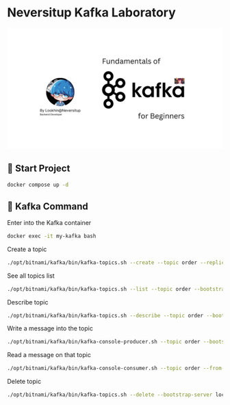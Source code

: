 <h1>Neversitup Kafka Laboratory</h1>

<img src="./thumnail.jpg" alt="thumnail.jpg">

<h2>🐳 Start Project</h2>

```bash
docker compose up -d
```


<h2>📑 Kafka Command</h2>

<p>Enter into the Kafka container</p>

```bash
docker exec -it my-kafka bash
```

<p>Create a topic</p>

```bash
./opt/bitnami/kafka/bin/kafka-topics.sh --create --topic order --replication-factor 1 --partitions 1 --bootstrap-server localhost:9092
```

<p>See all topics list</p>

```bash
./opt/bitnami/kafka/bin/kafka-topics.sh --list --topic order --bootstrap-server localhost:9092
```

<p>Describe topic</p>

```bash
./opt/bitnami/kafka/bin/kafka-topics.sh --describe --topic order --bootstrap-server localhost:9092
```

<p>Write a message into the topic</p>

```bash
./opt/bitnami/kafka/bin/kafka-console-producer.sh --topic order --bootstrap-server localhost:9092
```

<p>Read a message on that topic</p>

```bash
./opt/bitnami/kafka/bin/kafka-console-consumer.sh --topic order --from-beginning --bootstrap-server localhost:9092
```

<p>Delete topic</p>

```bash
./opt/bitnami/kafka/bin/kafka-topics.sh --delete --bootstrap-server localhost:9092 --topic order
```